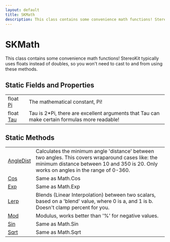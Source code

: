 ```yaml
---
layout: default
title: SKMath
description: This class contains some convenience math functions! StereoKit typically uses floats instead of doubles, so you won't need to cast to and from using these methods.
---
```

# SKMath

This class contains some convenience math functions!
StereoKit typically uses floats instead of doubles, so you won't need
to cast to and from using these methods.




## Static Fields and Properties

|  |  |
|--|--|
|float [Pi]({{site.url}}/Pages/Reference/SKMath/Pi.html)|The mathematical constant, Pi!|
|float [Tau]({{site.url}}/Pages/Reference/SKMath/Tau.html)|Tau is 2*Pi, there are excellent arguments that Tau can make certain formulas more readable!|


## Static Methods

|  |  |
|--|--|
|[AngleDist]({{site.url}}/Pages/Reference/SKMath/AngleDist.html)|Calculates the minimum angle 'distance' between two angles. This covers wraparound cases like: the minimum distance between 10 and 350 is 20. Only works on angles in the range of 0-360.|
|[Cos]({{site.url}}/Pages/Reference/SKMath/Cos.html)|Same as Math.Cos|
|[Exp]({{site.url}}/Pages/Reference/SKMath/Exp.html)|Same as Math.Exp|
|[Lerp]({{site.url}}/Pages/Reference/SKMath/Lerp.html)|Blends (Linear Interpolation) between two scalars, based on a 'blend' value, where 0 is a, and 1 is b. Doesn't clamp percent for you.|
|[Mod]({{site.url}}/Pages/Reference/SKMath/Mod.html)|Modulus, works better than '%' for negative values.|
|[Sin]({{site.url}}/Pages/Reference/SKMath/Sin.html)|Same as Math.Sin|
|[Sqrt]({{site.url}}/Pages/Reference/SKMath/Sqrt.html)|Same as Math.Sqrt|


